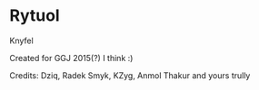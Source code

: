 # Rytuol
Knyfel

Created for GGJ 2015(?) I think :) 

Credits: Dziq, Radek Smyk, KZyg, Anmol Thakur and yours trully 
